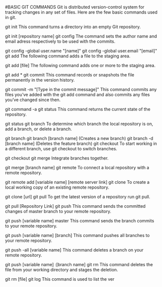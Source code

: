 #BASIC GIT COMMANDS
Git is distributed version-control system for tracking changes in any set of files. Here are the few basic commands used in git.

git init
This command turns a directory into an empty Git repository.

git init [repository name]
git config
The command sets the author name and email adress respectively to be used with the commits.

git config -global user.name "[name]"
git config -global user.email "[email]"
git add
The following command adds a file to the staging area.

git add [file]
The following command adds one or more to the staging area.

git add *
git commit
This command records or snapshots the file permanently in the version history.

git commit -m "[Type in the commit message]"
This command commits any files you’ve added with the git add command and also commits any files you’ve changed since then.

git command -a
git status
This command returns the current state of the repository.

git status
git branch
To determine which branch the local repository is on, add a branch, or delete a branch.

git branch
git branch [branch name] (Creates a new branch)
git branch -d [branch name] (Deletes the feature branch)
git checkout
To start working in a different branch, use git checkout to switch branches.

git checkout
git merge
Integrate branches together.

git merge [branch name]
git remote
To connect a local repository with a remote repository.

git remote add [variable name] [remote server link]
git clone
To create a local working copy of an existing remote repository.

git clone [url]
git pull
To get the latest version of a repository run git pull.

git pull [Repository Link]
git push
This command sends the committed changes of master branch to your remote repository.

git push [variable name] master
This command sends the branch commits to your remote repository.

git push [variable name] [branch]
This command pushes all branches to your remote repository.

git push -all [variable name]
This command deletes a branch on your remote repository.

git push [variable name] :[branch name]
git rm
This command deletes the file from your working directory and stages the deletion.

git rm [file]
git log
This command is used to list the ver
